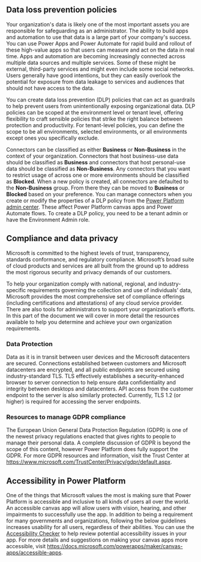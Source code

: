 ## Data loss prevention policies

Your organization's data is likely one of the most important assets you are
responsible for safeguarding as an administrator. The ability to build apps and
automation to use that data is a large part of your company's success. You can
use Power Apps and Power Automate for rapid build and rollout of these
high-value apps so that users can measure and act on the data in real time. Apps
and automation are becoming increasingly connected across multiple data sources
and multiple services. Some of these might be external, third-party services and
might even include some social networks. Users generally have good intentions,
but they can easily overlook the potential for exposure from data leakage to
services and audiences that should not have access to the data.

You can create data loss prevention (DLP) policies that can act as guardrails to
help prevent users from unintentionally exposing organizational data. DLP
policies can be scoped at the environment level or tenant level, offering
flexibility to craft sensible policies that strike the right balance between
protection and productivity. For tenant-level policies, you can define the scope
to be all environments, selected environments, or all environments except ones
you specifically exclude.

Connectors can be classified as either **Business** or **Non-Business** in the
context of your organization. Connectors that host business-use data should be
classified as **Business** and connectors that host personal-use data should be
classified as **Non-Business**. Any connectors that you want to restrict usage
of across one or more environments should be classified as **Blocked**. When a
new policy is created, all connectors are defaulted to the **Non-Business**
group. From there they can be moved to **Business** or **Blocked** based on your
preference. You can manage connectors when you create or modify the properties
of a DLP policy from the [Power Platform admin
center](https://admin.powerplatform.microsoft.com/). These affect Power Platform
canvas apps and Power Automate flows. To create a DLP policy, you need to be
a tenant admin or have the Environment Admin role.

## Compliance and data privacy

Microsoft is committed to the highest levels of trust, transparency, standards
conformance, and regulatory compliance. Microsoft’s broad suite of cloud
products and services are all built from the ground up to address the most
rigorous security and privacy demands of our customers.

To help your organization comply with national, regional, and industry-specific
requirements governing the collection and use of individuals’ data, Microsoft
provides the most comprehensive set of compliance offerings (including
certifications and attestations) of any cloud service provider. There are also
tools for administrators to support your organization’s efforts. In this part of
the document we will cover in more detail the resources available to help you
determine and achieve your own organization requirements.

### Data Protection

Data as it is in transit between user devices and the Microsoft datacenters are
secured. Connections established between customers and Microsoft datacenters are
encrypted, and all public endpoints are secured using industry-standard TLS. TLS
effectively establishes a security-enhanced browser to server connection to help
ensure data confidentiality and integrity between desktops and datacenters. API
access from the customer endpoint to the server is also similarly protected.
Currently, TLS 1.2 (or higher) is required for accessing the server endpoints.

### Resources to manage GDPR compliance

The European Union General Data Protection Regulation (GDPR) is one of the
newest privacy regulations enacted that gives rights to people to manage their
personal data. A complete discussion of GDPR is beyond the scope of this
content, however Power Platform does fully support the GDPR. For more GDPR
resources and information, visit the Trust Center
at <https://www.microsoft.com/TrustCenter/Privacy/gdpr/default.aspx>.

## Accessibility in Power Platform

One of the things that Microsoft values the most is making sure that Power
Platform is accessible and inclusive to all kinds of users all over the world.
An accessible canvas app will allow users with vision, hearing, and other
impairments to successfully use the app. In addition to being a requirement for
many governments and organizations, following the below guidelines increases
usability for all users, regardless of their abilities. You can use
the [Accessibility Checker](https://docs.microsoft.com/powerapps/maker/canvas-apps/accessibility-checker) to
help review potential accessibility issues in your app. For more details and
suggestions on making your canvas apps more accessible, visit
<https://docs.microsoft.com/powerapps/maker/canvas-apps/accessible-apps>.
